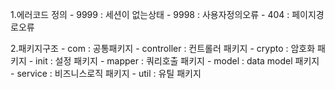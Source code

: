 1.에러코드 정의
	- 9999 : 세션이 없는상태
	- 9998 : 사용자정의오류 
	- 404 : 페이지경로오류

2.패키지구조
	- com : 공통패키지
		- controller	: 컨트롤러 패키지
		- crypto		: 암호화 패키지
		- init			: 설정 패키지
		- mapper		: 쿼리호출 패키지 
		- model			: data model 패키지
		- service		: 비즈니스로직 패키지
		- util			: 유틸 패키지
